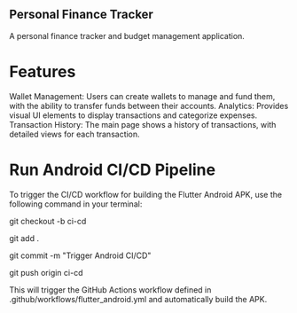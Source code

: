 ## Personal Finance Tracker

A personal finance tracker and budget management application.

# Features

Wallet Management: Users can create wallets to manage and fund them, with the ability to transfer funds between their accounts.
Analytics: Provides visual UI elements to display transactions and categorize expenses.
Transaction History: The main page shows a history of transactions, with detailed views for each transaction.


# Run Android CI/CD Pipeline
To trigger the CI/CD workflow for building the Flutter Android APK, use the following command in your terminal:

git checkout -b ci-cd

git add .

git commit -m "Trigger Android CI/CD"

git push origin ci-cd

This will trigger the GitHub Actions workflow defined in .github/workflows/flutter_android.yml and automatically build the APK.
